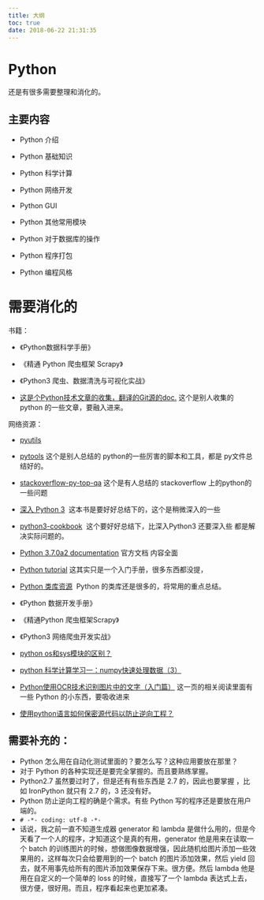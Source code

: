 ```yaml
---
title: 大纲
toc: true
date: 2018-06-22 21:31:35
---
```

# Python

还是有很多需要整理和消化的。

## 主要内容

- Python 介绍
- Python 基础知识
- Python 科学计算
- Python 网络开发
- Python GUI
- Python 其他常用模块
- Python 对于数据库的操作


- Python 程序打包
- Python 编程风格


# 需要消化的

书籍：

- 《Python数据科学手册》
- 《精通 Python 爬虫框架 Scrapy》
- 《Python3 爬虫、数据清洗与可视化实战》


- [这是个Python技术文章的收集，翻译的Git源的doc.](https://pyzh.readthedocs.io/en/latest/index.html) 这个是别人收集的 python 的一些文章，要融入进来。

网络资源：

- [pyutils](https://github.com/wklken/pyutils)
- [pytools](https://github.com/wklken/pytools) 这个是别人总结的 python的一些厉害的脚本和工具，都是 py文件总结好的。
- [stackoverflow-py-top-qa](https://github.com/wklken/stackoverflow-py-top-qa) 这个是有人总结的 stackoverflow 上的python的一些问题
- [深入 Python 3](https://dipyzh.bitbucket.io/)  这本书是要好好总结下的，这个是稍微深入的一些
- [python3-cookbook](http://python3-cookbook.readthedocs.io/zh_CN/latest/index.html#)  这个要好好总结下，比深入Python3 还要深入些 都是解决实际问题的。
- [Python 3.7.0a2 documentation](http://python.readthedocs.io/en/latest/) 官方文档 内容全面
- [Python tutorial](http://www.pythondoc.com/pythontutorial3/index.html#) 这其实只是一个入门手册，很多东西都没提，
- [Python 类库资源](http://106.15.37.116/2018/05/03/python-%E7%B1%BB%E5%BA%93%E8%B5%84%E6%BA%90/#1wxpython)  Python 的类库还是很多的，将常用的重点总结。
- 《Python 数据开发手册》
- 《精通Python 爬虫框架Scrapy》
- 《Python3 网络爬虫开发实战》
- [python os和sys模块的区别？](https://www.zhihu.com/question/31843617)

- [python 科学计算学习一：numpy快速处理数据（3）](https://blog.csdn.net/ikerpeng/article/details/20077439)
- [Python使用OCR技术识别图片中的文字（入门篇）](https://blog.csdn.net/oh5W6HinUg43JvRhhB/article/details/78683112) 这一页的相关阅读里面有一些 Python 的小东西，要吸收进来

- [使用python语言如何保密源代码以防止逆向工程？](https://www.zhihu.com/question/20069661)


## 需要补充的：

- Python 怎么用在自动化测试里面的？要怎么写？这种应用要放在那里？
- 对于 Python 的各种实现还是要完全掌握的。而且要熟练掌握。
- Python2.7 虽然要过时了，但是还有有些东西是 2.7 的，因此也要掌握 ，比如 IronPython 就只有 2.7 的，3 还没有好。
- Python 防止逆向工程的确是个需求。有些 Python 写的程序还是要放在用户端的。
- `# -*- coding: utf-8 -*- `
- 话说，我之前一直不知道生成器 generator 和 lambda 是做什么用的，但是今天看了一个人的程序，才知道这个是真的有用，generator 他是用来在读取一个 batch 的训练图片的时候，想做图像数据增强，因此随机给图片添加一些效果用的，这样每次只会给要用到的一个 batch 的图片添加效果，然后 yield 回去，就不用事先给所有的图片添加效果保存下来。很方便。然后 lambda 他是用在自定义的一个简单的 loss 的时候，直接写了一个 lambda 表达式上去，很方便，很好用。而且，程序看起来也更加紧凑。
